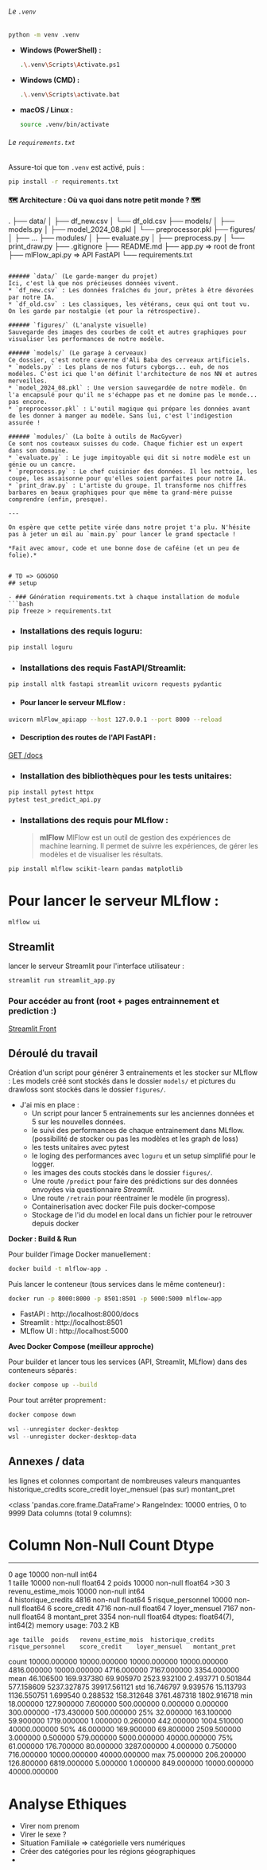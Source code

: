 
###### Le `.venv` 


```bash
python -m venv .venv
```


* **Windows (PowerShell) :**
    ```bash
    .\.venv\Scripts\Activate.ps1
    ```
* **Windows (CMD) :**
    ```bash
    .\.venv\Scripts\activate.bat
    ```
* **macOS / Linux :**
    ```bash
    source .venv/bin/activate
    ```


###### Le `requirements.txt`


Assure-toi que ton `.venv` est activé, puis :

```bash
pip install -r requirements.txt
```


#### 🗺️ Architecture : Où va quoi dans notre petit monde ? 🗺️


.
├── data/
│   ├── df_new.csv
│   └── df_old.csv
├── models/
│   ├── models.py
│   ├── model_2024_08.pkl
│   └── preprocessor.pkl
├── figures/
│   ├── ...
├── modules/
│   ├── evaluate.py
│   ├── preprocess.py
│   └── print_draw.py
├── .gitignore
├── README.md
├── app.py  => root de front
├── mlFlow_api.py => API FastAPI 
└── requirements.txt
```

###### `data/` (Le garde-manger du projet)
Ici, c'est là que nos précieuses données vivent.
* `df_new.csv` : Les données fraîches du jour, prêtes à être dévorées par notre IA.
* `df_old.csv` : Les classiques, les vétérans, ceux qui ont tout vu. On les garde par nostalgie (et pour la rétrospective).

###### `figures/` (L'analyste visuelle)
Sauvegarde des images des courbes de coût et autres graphiques pour visualiser les performances de notre modèle.

###### `models/` (Le garage à cerveaux)
Ce dossier, c'est notre caverne d'Ali Baba des cerveaux artificiels.
* `models.py` : Les plans de nos futurs cyborgs... euh, de nos modèles. C'est ici que l'on définit l'architecture de nos NN et autres merveilles.
* `model_2024_08.pkl` : Une version sauvegardée de notre modèle. On l'a encapsulé pour qu'il ne s'échappe pas et ne domine pas le monde... pas encore.
* `preprocessor.pkl` : L'outil magique qui prépare les données avant de les donner à manger au modèle. Sans lui, c'est l'indigestion assurée !

###### `modules/` (La boîte à outils de MacGyver)
Ce sont nos couteaux suisses du code. Chaque fichier est un expert dans son domaine.
* `evaluate.py` : Le juge impitoyable qui dit si notre modèle est un génie ou un cancre.
* `preprocess.py` : Le chef cuisinier des données. Il les nettoie, les coupe, les assaisonne pour qu'elles soient parfaites pour notre IA.
* `print_draw.py` : L'artiste du groupe. Il transforme nos chiffres barbares en beaux graphiques pour que même ta grand-mère puisse comprendre (enfin, presque).

---

On espère que cette petite virée dans notre projet t'a plu. N'hésite pas à jeter un œil au `main.py` pour lancer le grand spectacle !

*Fait avec amour, code et une bonne dose de caféine (et un peu de folie).*


# TD => GOGOGO
## setup

- ### Génération requirements.txt à chaque installation de module
```bash
pip freeze > requirements.txt
```

- ### Installations des requis loguru: 
```bash
pip install loguru
```

- ### Installations des requis FastAPI/Streamlit: 
```bash
pip install nltk fastapi streamlit uvicorn requests pydantic
```
- #### Pour lancer le serveur MLflow :
```bash
uvicorn mlFlow_api:app --host 127.0.0.1 --port 8000 --reload
```
- #### Description des routes de l'API FastAPI :
[GET /docs](http://127.0.0.1:8000/docs#/)


- ### Installation des bibliothèques pour les tests unitaires: 
```bash
pip install pytest httpx
pytest test_predict_api.py
```

- ### Installations des requis pour MLflow : 
  > **mlFlow**
  MlFlow est un outil de gestion des expériences de machine learning. Il permet de suivre les expériences, de gérer les modèles et de visualiser les résultats.
```bash
pip install mlflow scikit-learn pandas matplotlib
```

# Pour lancer le serveur MLflow :
```bash
mlflow ui
```

## Streamlit
lancer le serveur Streamlit pour l'interface utilisateur :
```bash
streamlit run streamlit_app.py
```
### Pour accéder au front (root + pages entrainnement et prediction :)
[Streamlit Front](http://localhost:8501)


## Déroulé du travail
Création d'un script pour générer 3 entrainements et les stocker sur MLflow : 
Les models créé sont stockés dans le dossier `models/` et pictures du drawloss sont stockés dans le dossier `figures/`.


- J'ai mis en place :
  - Un script pour lancer 5 entrainements sur les anciennes données et 5 sur les nouvelles données.
  - le suivi des performances de chaque entrainement dans MLflow. (possibilité de stocker ou pas les modèles et les graph de loss)
  - les tests unitaires avec pytest
  - le loging des performances avec `loguru` et un setup simplifié pour le logger.
  - les images des couts stockés dans le dossier `figures/`.
  - Une route `/predict` pour faire des prédictions sur des données envoyées via questionnaire *Streamlit*.
  - Une route `/retrain` pour réentrainer le modèle (in progress).
  - Containerisation avec docker File puis docker-compose 
  - Stockage de l'id du model en local dans un fichier pour le retrouver depuis docker



**Docker : Build & Run**

Pour builder l’image Docker manuellement :
```bash
docker build -t mlflow-app .
```
Puis lancer le conteneur (tous services dans le même conteneur) :
```bash
docker run -p 8000:8000 -p 8501:8501 -p 5000:5000 mlflow-app
```

- FastAPI : http://localhost:8000/docs
- Streamlit : http://localhost:8501
- MLflow UI : http://localhost:5000

**Avec Docker Compose (meilleur approche)**

Pour builder et lancer tous les services (API, Streamlit, MLflow) dans des conteneurs séparés :
```bash
docker compose up --build
```

Pour tout arrêter proprement :
```bash
docker compose down
```


```powershell
wsl --unregister docker-desktop
wsl --unregister docker-desktop-data
```

## Annexes / data

les lignes et colonnes comportant de nombreuses valeurs manquantes
historique_credits
score_credit
loyer_mensuel (pas sur)
montant_pret



<class 'pandas.core.frame.DataFrame'>
RangeIndex: 10000 entries, 0 to 9999
Data columns (total 9 columns):
 #   Column              Non-Null Count  Dtype  
---  ------              --------------  -----  
 0   age                 10000 non-null  int64  
 1   taille              10000 non-null  float64
 2   poids               10000 non-null  float64 >30
 3   revenu_estime_mois  10000 non-null  int64  
 4   historique_credits  4816 non-null   float64
 5   risque_personnel    10000 non-null  float64
 6   score_credit        4716 non-null   float64
 7   loyer_mensuel       7167 non-null   float64
 8   montant_pret        3354 non-null   float64
dtypes: float64(7), int64(2)
memory usage: 703.2 KB

	age	taille	poids	revenu_estime_mois	historique_credits	risque_personnel	score_credit	loyer_mensuel	montant_pret
count	10000.000000	10000.000000	10000.000000	10000.000000	4816.000000	10000.000000	4716.000000	7167.000000	3354.000000
mean	46.106500	169.937380	69.905970	2523.932100	2.493771	0.501844	577.158609	5237.327875	39917.561121
std	16.746797	9.939576	15.113793	1136.550751	1.699540	0.288532	158.312648	3761.487318	1802.916718
min	18.000000	127.900000	7.600000	500.000000	0.000000	0.000000	300.000000	-173.430000	500.000000
25%	32.000000	163.100000	59.900000	1719.000000	1.000000	0.260000	442.000000	1004.510000	40000.000000
50%	46.000000	169.900000	69.800000	2509.500000	3.000000	0.500000	579.000000	5000.000000	40000.000000
75%	61.000000	176.700000	80.000000	3287.000000	4.000000	0.750000	716.000000	10000.000000	40000.000000
max	75.000000	206.200000	126.800000	6819.000000	5.000000	1.000000	849.000000	10000.000000	40000.000000





# Analyse Ethiques
- Virer nom prenom
- Virer le sexe ?
- Situation Familiale => catégorielle vers numériques
- Créer des catégories pour les régions géographiques
- 